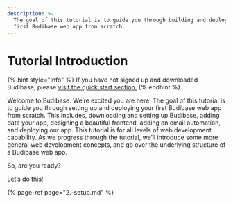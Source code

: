 ```yaml
---
description: >-
  The goal of this tutorial is to guide you through building and deploying your
  first Budibase web app from scratch.
---
```


# Tutorial Introduction

{% hint style="info" %}
If you have not signed up and downloaded Budibase, please [visit the quick start section.](../quick-start.md)
{% endhint %}

Welcome to Budibase. We’re excited you are here. The goal of this tutorial is to guide you through setting up and deploying your first Budibase web app from scratch. This includes, downloading and setting up Budibase, adding data your app, designing a beautiful frontend, adding an email automation, and deploying our app. This tutorial is for all levels of web development capability. As we progress through the tutorial, we’ll introduce some more general web development concepts, and go over the underlying structure of a Budibase web app.

So, are you ready? 

Let’s do this!

{% page-ref page="2.-setup.md" %}

